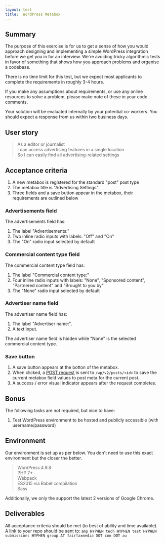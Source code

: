 ```yaml
---
layout: test
title:  WordPress Metabox
---
```


## Summary

The purpose of this exercise is for us to get a sense of how you would approach designing and implementing a simple WordPress integration before we get you in for an interview. We're avoiding tricky algorithmic tests in favor of something that shows how you approach problems and organise a codebase.

There is no time limit for this test, but we expect most applicants to complete the requirements in roughly 3-4 hours.

If you make any assumptions about requirements, or use any online resources to solve a problem, please make note of these in your code comments.

Your solution will be evaluated internally by your potential co-workers. You should expect a response from us within two business days.

## User story

> As a editor or journalist  
I can access advertising features in a single location  
So I can easily find all advertising-related settings

## Acceptance criteria

1. A new metabox is registered for the standard "post" post type
1. The metabox title is "Advertising Settings"
1. Three fields and a save button appear in the metabox, their requirements are outlined below

### Advertisements field

The advertisements field has:

1. The label "Advertisements:"
1. Two inline radio inputs with labels: "Off" and "On"
1. The "On" radio input selected by default

### Commercial content type field

The commercial content type field has:

1. The label "Commercial content type:"
1. Four inline radio inputs with labels: "None", "Sponsored content", "Partnered content" and "Brought to you by"
1. The "None" radio input selected by default

### Advertiser name field

The advertiser name field has:

1. The label "Advertiser name:".
1. A text input.

The advertiser name field is hidden while "None" is the selected commercial content type.

### Save button

1. A save button appears at the botton of the metabox.
1. When clicked, a [POST request](https://developer.wordpress.org/rest-api/reference/posts/#update-a-post) is sent to `/wp/v2/posts/<id>` to save the current metabox field values to post meta for the current post.
1. A success / error visual indicator appears after the request completes.

## Bonus

The following tasks are not required, but nice to have:

1. Test WordPress environment to be hosted and publicly accessible (with username/password)

## Environment

Our environment is set up as per below. You don't need to use this exact environment but the closer the better.

> WordPress 4.9.8  
PHP 7+  
Webpack  
ES2015 via Babel compilation  
Sass

Additionally, we only the support the latest 2 versions of Google Chrome.

## Deliverables

All acceptance criteria should be met (to best of ability and time available). A link to your repo should be sent to: `amp HYPHEN tech HYPHEN test HYPHEN submissions HYPHEN group AT fairfaxmedia DOT com DOT au`
